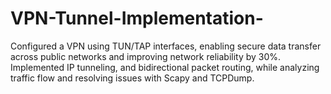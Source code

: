 # VPN-Tunnel-Implementation-
Configured a VPN using TUN/TAP interfaces, enabling secure data transfer across public networks and improving network reliability by 30\%. Implemented IP tunneling, and bidirectional packet routing, while analyzing traffic flow and resolving issues with Scapy and TCPDump.
